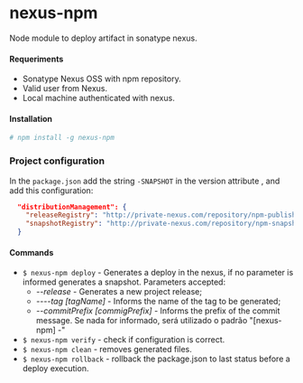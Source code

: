 # nexus-npm

Node module to deploy artifact in sonatype nexus.

#### Requeriments

* Sonatype Nexus OSS with npm repository.
* Valid user from Nexus.
* Local machine authenticated with nexus.

#### Installation

```bash
# npm install -g nexus-npm
```

### Project configuration

In the `package.json` add the string `-SNAPSHOT` in the version attribute , and add this configuration:

```json
  "distributionManagement": {
    "releaseRegistry": "http://private-nexus.com/repository/npm-publish/",
    "snapshotRegistry": "http://private-nexus.com/repository/npm-snapshot/"
  }
```

#### Commands

* `$ nexus-npm deploy` - Generates a deploy in the nexus, if no parameter is informed generates a snapshot.
    Parameters accepted: 
    * *--release* - Generates a new project release;
    * *----tag [tagName]* - Informs the name of the tag to be generated;
    * *--commitPrefix [commigPrefix]* - Informs the prefix of the commit message. Se nada for informado, será utilizado o padrão "[nexus-npm] -"
* `$ nexus-npm verify` - check if configuration is correct.
* `$ nexus-npm clean` - removes generated files. 
* `$ nexus-npm rollback` - rollback the package.json to last status before a deploy execution.
